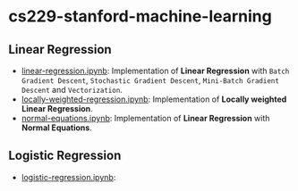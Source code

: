 # cs229-stanford-machine-learning

## Linear Regression
 - [linear-regression.ipynb](https://github.com/grecosalvatore/CS229-Stanford-Machine-Learning/blob/main/linear-regression/linear-regression.ipynb): Implementation of **Linear Regression** with `Batch Gradient Descent`, `Stochastic Gradient Descent`, `Mini-Batch Gradient Descent` and `Vectorization`.
 - [locally-weighted-regression.ipynb](https://github.com/grecosalvatore/CS229-Stanford-Machine-Learning/blob/main/linear-regression/locally-weighted-regression.ipynb): Implementation of **Locally weighted Linear Regression**.
 - [normal-equations.ipynb](https://github.com/grecosalvatore/CS229-Stanford-Machine-Learning/blob/main/linear-regression/locally-weighted-regression.ipynb): Implementation of **Linear Regression** with **Normal Equations**.
  
## Logistic Regression
  - [logistic-regression.ipynb](https://github.com/grecosalvatore/CS229-Stanford-Machine-Learning/blob/main/logistic-regression/logistic-regression.ipynb):
